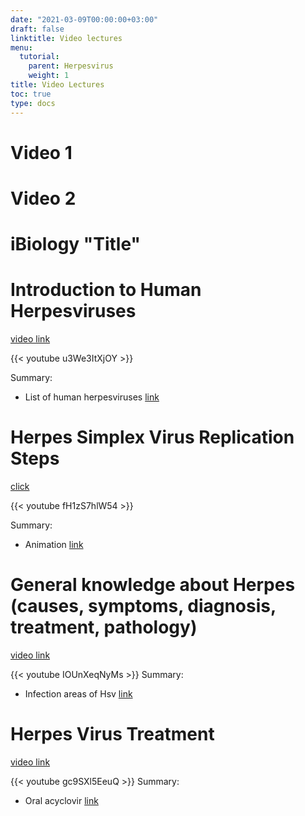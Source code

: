 ```yaml
---
date: "2021-03-09T00:00:00+03:00"
draft: false
linktitle: Video lectures
menu:
  tutorial:
    parent: Herpesvirus
    weight: 1
title: Video Lectures
toc: true
type: docs
---
```


# Video 1

# Video 2

# iBiology "Title"

# Introduction to Human Herpesviruses

[video link](https://www.youtube.com/watch?v=u3We3ItXjOY)

{{< youtube u3We3ItXjOY >}}

Summary: 
* List of human herpesviruses [link](https://youtu.be/u3We3ItXjOY?t=46)

# Herpes Simplex Virus Replication Steps

[click](https://www.youtube.com/watch?v=fH1zS7hlW54)

{{< youtube fH1zS7hlW54 >}}

Summary:
* Animation [link](https://youtu.be/fH1zS7hlW54?t=52)

# General knowledge about Herpes (causes, symptoms, diagnosis, treatment, pathology)

[video link](https://www.youtube.com/watch?v=IOUnXeqNyMs)

{{< youtube IOUnXeqNyMs >}}
Summary:
* Infection areas of Hsv [link](https://youtu.be/IOUnXeqNyMs?t=338)

# Herpes Virus Treatment
[video link](https://www.youtube.com/watch?v=gc9SXl5EeuQ)

{{< youtube gc9SXl5EeuQ >}}
Summary:
* Oral acyclovir [link](https://www.youtube.com/watch?v=gc9SXl5EeuQ=52)


